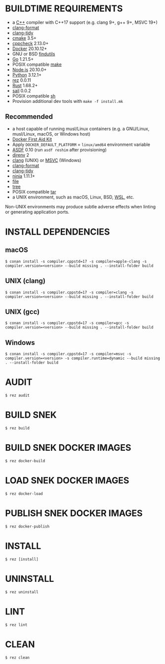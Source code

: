 # BUILDTIME REQUIREMENTS

* a [C++](https://www.cplusplus.com/) compiler with C++17 support (e.g. clang 9+, g++ 9+, MSVC 19+)
* [clang-format](https://clang.llvm.org/docs/ClangFormat.html)
* [clang-tidy](https://clang.llvm.org/extra/clang-tidy/)
* [cmake](https://cmake.org/) 3.5+
* [cppcheck](https://cppcheck.sourceforge.io/) 2.13.0+
* [Docker](https://www.docker.com/) 20.10.12+
* GNU or BSD [findutils](https://en.wikipedia.org/wiki/Find_(Unix))
* [Go](https://go.dev/) 1.21.5+
* POSIX compatible [make](https://pubs.opengroup.org/onlinepubs/9699919799/utilities/make.html)
* [Node.js](https://www.npmjs.com/) 20.10.0+
* [Python](https://www.python.org/) 3.12.1+
* [rez](https://github.com/mcandre/rez) 0.0.11
* [Rust](https://www.rust-lang.org/en-US/) 1.68.2+
* [sail](https://github.com/mcandre/sail) 0.0.2
* POSIX compatible [sh](https://pubs.opengroup.org/onlinepubs/9699919799/utilities/sh.html)
* Provision additional dev tools with `make -f install.mk`

## Recommended

* a host capable of running musl/Linux containers (e.g. a GNU/Linux, musl/Linux, macOS, or Windows host)
* [Docker First Aid Kit](https://github.com/mcandre/docker-first-aid-kit)
* Apply `DOCKER_DEFAULT_PLATFORM` = `linux/amd64` environment variable
* [ASDF](https://asdf-vm.com/) 0.10 (run `asdf reshim` after provisioning)
* [direnv](https://direnv.net/) 2
* [clang](https://clang.llvm.org/) (UNIX) or [MSVC](https://gist.github.com/mcandre/5ceb67ad44f6b974d33bcddedcb16e89) (Windows)
* [clang-format](https://clang.llvm.org/docs/ClangFormat.html)
* [clang-tidy](https://clang.llvm.org/extra/clang-tidy/)
* [ninja](https://ninja-build.org/) 1.11.1+
* [file](https://linux.die.net/man/1/file)
* [tree](https://linux.die.net/man/1/tree)
* POSIX compatible [tar](https://pubs.opengroup.org/onlinepubs/7908799/xcu/tar.html)
* a UNIX environment, such as macOS, Linux, BSD, [WSL](https://learn.microsoft.com/en-us/windows/wsl/), etc.

Non-UNIX environments may produce subtle adverse effects when linting or generating application ports.

# INSTALL DEPENDENCIES

## macOS

```console
$ conan install -s compiler.cppstd=17 -s compiler=apple-clang -s compiler.version=<version> --build missing . --install-folder build
```

## UNIX (clang)

```console
$ conan install -s compiler.cppstd=17 -s compiler=clang -s compiler.version=<version> --build missing . --install-folder build
```

## UNIX (gcc)

```console
$ conan install -s compiler.cppstd=17 -s compiler=gcc -s compiler.version=<version> --build missing . --install-folder build
```

## Windows

```console
$ conan install -s compiler.cppstd=17 -s compiler=msvc -s compiler.version=<version> -s compiler.runtime=dynamic --build missing . --install-folder build
```

# AUDIT

```console
$ rez audit
```

# BUILD SNEK

```console
$ rez build
```

# BUILD SNEK DOCKER IMAGES

```console
$ rez docker-build
```

# LOAD SNEK DOCKER IMAGES

```console
$ rez docker-load
```

# PUBLISH SNEK DOCKER IMAGES

```console
$ rez docker-publish
```

# INSTALL

```console
$ rez [install]
```

# UNINSTALL

```console
$ rez uninstall
```

# LINT

```console
$ rez lint
```

# CLEAN

```console
$ rez clean
```
